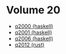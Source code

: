 # Volume 20

* [q2000 (haskell)](haskell/q2000.hs)
* [q2001 (haskell)](haskell/q2001.hs)
* [q2006 (haskell)](haskell/q2006.hs)
* [q2012 (rust)](rust/q2012.rs)
